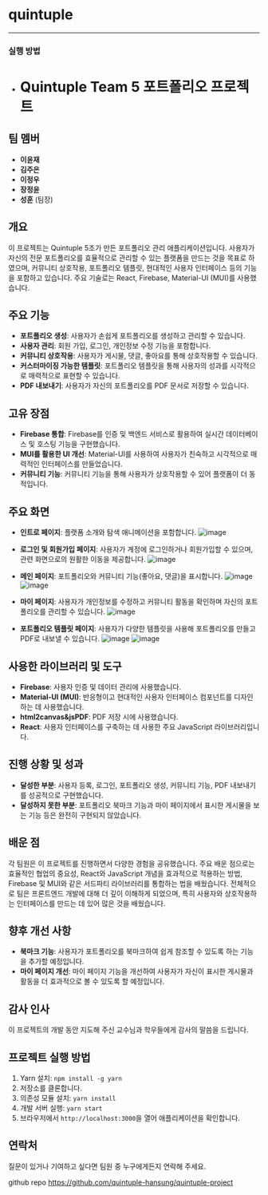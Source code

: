 # quintuple
---

### 실행 방법

- # Quintuple Team 5 포트폴리오 프로젝트

## 팀 멤버

- **이윤재**
- **김주은**
- **이정우**
- **장정윤**
- **성훈** (팀장)

## 개요

이 프로젝트는 Quintuple 5조가 만든 포트폴리오 관리 애플리케이션입니다. 사용자가 자신의 전문 포트폴리오를 효율적으로 관리할 수 있는 플랫폼을 만드는 것을 목표로 하였으며, 커뮤니티 상호작용, 포트폴리오 템플릿, 현대적인 사용자 인터페이스 등의 기능을 포함하고 있습니다. 주요 기술로는 React, Firebase, Material-UI (MUI)를 사용했습니다.

## 주요 기능

- **포트폴리오 생성**: 사용자가 손쉽게 포트폴리오를 생성하고 관리할 수 있습니다.
- **사용자 관리**: 회원 가입, 로그인, 개인정보 수정 기능을 포함합니다.
- **커뮤니티 상호작용**: 사용자가 게시물, 댓글, 좋아요를 통해 상호작용할 수 있습니다.
- **커스터마이징 가능한 템플릿**: 포트폴리오 템플릿을 통해 사용자의 성과를 시각적으로 매력적으로 표현할 수 있습니다.
- **PDF 내보내기**: 사용자가 자신의 포트폴리오를 PDF 문서로 저장할 수 있습니다.

## 고유 장점

- **Firebase 통합**: Firebase를 인증 및 백엔드 서비스로 활용하여 실시간 데이터베이스 및 호스팅 기능을 구현했습니다.
- **MUI를 활용한 UI 개선**: Material-UI를 사용하여 사용자가 친숙하고 시각적으로 매력적인 인터페이스를 만들었습니다.
- **커뮤니티 기능**: 커뮤니티 기능을 통해 사용자가 상호작용할 수 있어 플랫폼이 더 동적입니다.

## 주요 화면

- **인트로 페이지**: 플랫폼 소개와 탐색 애니메이션을 포함합니다.
![image](https://github.com/user-attachments/assets/9c37da87-160f-4b53-b8d1-00af2c5c8794)

- **로그인 및 회원가입 페이지**: 사용자가 계정에 로그인하거나 회원가입할 수 있으며, 관련 화면으로의 원활한 이동을 제공합니다.
  ![image](https://github.com/user-attachments/assets/291db452-5d7d-4569-801e-8c3bafc6b88e)

- **메인 페이지**: 포트폴리오와 커뮤니티 기능(좋아요, 댓글)을 표시합니다.
![image](https://github.com/user-attachments/assets/26ca160a-0396-418f-a670-15930f80161a)
![image](https://github.com/user-attachments/assets/cc5294b3-8769-4c49-9a71-648feb757ea7)

- **마이 페이지**: 사용자가 개인정보를 수정하고 커뮤니티 활동을 확인하며 자신의 포트폴리오를 관리할 수 있습니다.
  ![image](https://github.com/user-attachments/assets/8e8b2ba7-6ec9-4614-bca6-6cef1fc01253)

- **포트폴리오 템플릿 페이지**: 사용자가 다양한 템플릿을 사용해 포트폴리오를 만들고 PDF로 내보낼 수 있습니다.
  ![image](https://github.com/user-attachments/assets/6e74d431-f0e8-4456-aee3-30da939dc898)
  ![image](https://github.com/user-attachments/assets/b00e60f5-5366-478e-8734-15b86e3e4d6e)

## 사용한 라이브러리 및 도구

- **Firebase**: 사용자 인증 및 데이터 관리에 사용했습니다.
- **Material-UI (MUI)**: 반응형이고 현대적인 사용자 인터페이스 컴포넌트를 디자인하는 데 사용했습니다.
- **html2canvas&jsPDF**: PDF 저장 시에 사용했습니다.
- **React**: 사용자 인터페이스를 구축하는 데 사용한 주요 JavaScript 라이브러리입니다.

## 진행 상황 및 성과

- **달성한 부분**: 사용자 등록, 로그인, 포트폴리오 생성, 커뮤니티 기능, PDF 내보내기를 성공적으로 구현했습니다.
- **달성하지 못한 부분**: 포트폴리오 북마크 기능과 마이 페이지에서 표시한 게시물을 보는 기능 등은 완전히 구현되지 않았습니다.

## 배운 점

각 팀원은 이 프로젝트를 진행하면서 다양한 경험을 공유했습니다. 주요 배운 점으로는 효율적인 협업의 중요성, React와 JavaScript 개념을 효과적으로 적용하는 방법, Firebase 및 MUI와 같은 서드파티 라이브러리를 통합하는 법을 배웠습니다. 전체적으로 팀은 프론트엔드 개발에 대해 더 깊이 이해하게 되었으며, 특히 사용자와 상호작용하는 인터페이스를 만드는 데 있어 많은 것을 배웠습니다.

## 향후 개선 사항

- **북마크 기능**: 사용자가 포트폴리오를 북마크하여 쉽게 참조할 수 있도록 하는 기능을 추가할 예정입니다.
- **마이 페이지 개선**: 마이 페이지 기능을 개선하여 사용자가 자신이 표시한 게시물과 활동을 더 효과적으로 볼 수 있도록 할 예정입니다.

## 감사 인사

이 프로젝트의 개발 동안 지도해 주신 교수님과 학우들에게 감사의 말씀을 드립니다.

## 프로젝트 실행 방법

1. Yarn 설치: `npm install -g yarn`
2. 저장소를 클론합니다.
3. 의존성 모듈 설치: `yarn install`
4. 개발 서버 실행: `yarn start`
5. 브라우저에서 `http://localhost:3000`을 열어 애플리케이션을 확인합니다.

## 연락처

질문이 있거나 기여하고 싶다면 팀원 중 누구에게든지 연락해 주세요.



github repo
https://github.com/quintuple-hansung/quintuple-project
